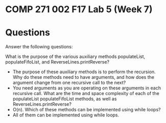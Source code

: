 # COMP 271 002 F17 Lab 5 (Week 7)

# Questions


 Answer the following questions:
 
What is the purpose of the various auxiliary methods populateList, populateFifoList, and ReverseLines.printReverse?
- The purpose of these auxiliary methods is to perform the recursion.
Why do these methods need to have arguments, and how does the argument change from one recursive call to the next?
- You need arguments as you are operating on these arguments in each recursive call. 
What are the time and space complexity of each of the populateList populateFifoList methods, as well as ReverseLines.printReverse?
- O(n).
Which of these methods can be implemented using while loops?
- All of them can be implemented using while loops.
